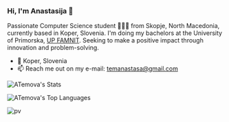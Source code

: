 ### Hi, I'm Anastasija 👋

Passionate Computer Science student 👩🏻‍💻 from Skopje, North Macedonia, currently based in Koper, Slovenia. I'm doing my bachelors at the University of Primorska, <a href="https://www.famnit.upr.si/en">UP FAMNIT</a>. Seeking to make a positive impact through innovation and problem-solving.

- 📍 Koper, Slovenia
- 📫 Reach me out on my e-mail: temanastasa@gmail.com

![ATemova's Stats](https://github-readme-stats.vercel.app/api?username=ATemova&theme=blue-green&show_icons=true&hide_border=false&count_private=true)

![ATemova's Top Languages](https://github-readme-stats.vercel.app/api/top-langs/?username=ATemova&theme=blue-green&show_icons=true&hide_border=false&layout=compact)

![pv](https://pageview.vercel.app/?github_user=ATemova)
